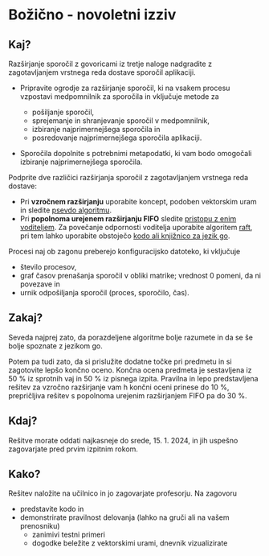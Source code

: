 # Božično - novoletni izziv

## Kaj?

Razširjanje sporočil z govoricami iz tretje naloge nadgradite z zagotavljanjem vrstnega reda dostave sporočil aplikaciji.

- Pripravite ogrodje za razširjanje sporočil, ki na vsakem procesu vzpostavi medpomnilnik za sporočila in vključuje metode za

  - pošiljanje sporočil,
  - sprejemanje in shranjevanje sporočil v medpomnilnik,
  - izbiranje najprimernejšega sporočila in
  - posredovanje najprimernejšega sporočila aplikaciji.

- Sporočila dopolnite s potrebnimi metapodatki, ki vam bodo omogočali izbiranje najprimernejšega sporočila.

Podprite dve različici razširjanja sporočil z zagotavljanjem vrstnega reda dostave:

- Pri **vzročnem razširjanju** uporabite koncept, podoben vektorskim uram in sledite [psevdo algoritmu](../14-razsirjanje-sporocil/razsirjanje-sporocil.md#algoritem-za-vzročno-razširjanje).
- Pri **popolnoma urejenem razširjanju FIFO** sledite [pristopu z enim voditeljem](../14-razsirjanje-sporocil/razsirjanje-sporocil.md#popolnoma-urejeno-razširjanje-in-popolnoma-urejeno-razširjanje-fifo). Za povečanje odpornosti voditelja uporabite algoritem [raft](../16-replikacija-2/replikacija-2.md#replikacija-z-voditeljem-algoritem-raft-uds9), pri tem lahko uporabite obstoječo [kodo ali knjižnico za jezik go](../16-replikacija-2/replikacija-2.md#raft-v-jeziku-go).

Procesi naj ob zagonu preberejo konfiguracijsko datoteko, ki vključuje

- število procesov,
- graf časov prenašanja sporočil v obliki matrike; vrednost 0 pomeni, da ni povezave in
- urnik odpošiljanja sporočil (proces, sporočilo, čas).

## Zakaj?

Seveda najprej zato, da porazdeljene algoritme bolje razumete in da se še bolje spoznate z jezikom go.

Potem pa tudi zato, da si prislužite dodatne točke pri predmetu in si zagotovite lepšo končno oceno. Končna ocena predmeta je sestavljena iz 50 % iz sprotnih vaj in 50 % iz pisnega izpita. Pravilna in lepo predstavljena rešitev za vzročno razširjanje vam h končni oceni prinese do 10 %, prepričljiva rešitev s popolnoma urejenim razširjanjem FIFO pa do 30 %.

## Kdaj?

Rešitve morate oddati najkasneje do srede, 15. 1. 2024, in jih uspešno zagovarjate pred prvim izpitnim rokom.

## Kako?

Rešitev naložite na učilnico in jo zagovarjate profesorju. Na zagovoru

- predstavite kodo in
- demonstrirate pravilnost delovanja (lahko na gruči ali na vašem prenosniku)
  - zanimivi testni primeri
  - dogodke beležite z vektorskimi urami, dnevnik vizualizirate
